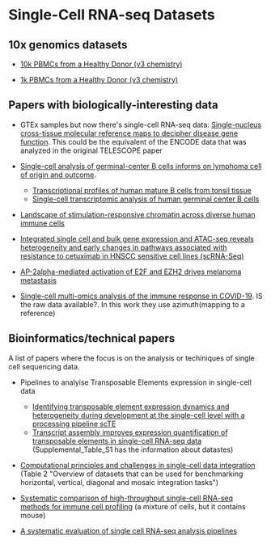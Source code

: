 # Single-Cell RNA-seq Datasets #


## 10x genomics datasets ##

- [10k PBMCs from a Healthy Donor (v3 chemistry)](https://support.10xgenomics.com/single-cell-gene-expression/datasets/3.0.0/pbmc_10k_v3)

- [1k PBMCs from a Healthy Donor (v3 chemistry)](https://support.10xgenomics.com/single-cell-gene-expression/datasets/3.0.0/pbmc_1k_v3)


## Papers with biologically-interesting data ##

- GTEx samples but now there's single-cell RNA-seq data: [Single-nucleus cross-tissue molecular reference maps to decipher disease gene function](https://www.biorxiv.org/content/10.1101/2021.07.19.452954v1.full). This could be the equivalent of the ENCODE data that was analyzed in the original TELESCOPE paper

- [Single-cell analysis of germinal-center B cells informs on lymphoma cell of origin and outcome](https://www.ncbi.nlm.nih.gov/pmc/articles/PMC7537389/). 
  - [Transcriptional profiles of human mature B cells from tonsil tissue](https://www.ncbi.nlm.nih.gov/geo/query/acc.cgi?acc=GSE139833)
  - [Single-cell transcriptomic analysis of human germinal center B cells](https://www.ncbi.nlm.nih.gov/geo/query/acc.cgi?acc=GSE139891)

- [Landscape of stimulation-responsive chromatin across diverse human immune cells](https://www.nature.com/articles/s41588-019-0505-9#data-availability)

- [Integrated single cell and bulk gene expression and ATAC-seq reveals heterogeneity and early changes in pathways associated with resistance to cetuximab in HNSCC sensitive cell lines (scRNA-Seq)](https://www.ncbi.nlm.nih.gov/geo/query/acc.cgi?acc=GSE137524)

- [AP-2alpha-mediated activation of E2F and EZH2 drives melanoma metastasis](https://www.ncbi.nlm.nih.gov/geo/query/acc.cgi?acc=GSE162362)

- [Single-cell multi-omics analysis of the immune response in COVID-19](https://www.nature.com/articles/s41591-021-01329-2#data-availability). IS the raw data available?. In this work they use azimuth(mapping to a reference)

## Bioinformatics/technical papers ##

A list of papers where the focus is on the analysis or techiniques of single cell sequencing data.

- Pipelines to analyise Transposable Elements expression in single-cell data
  - [Identifying transposable element expression dynamics and heterogeneity during development at the single-cell level with a processing pipeline scTE](https://www.nature.com/articles/s41467-021-21808-x#data-availability)
  - [Transcript assembly improves expression quantification of transposable elements in single-cell RNA-seq data](https://genome.cshlp.org/content/31/1/88/suppl/DC1) (Supplemental_Table_S1 has the information about datastes)

- [Computational principles and challenges in single-cell data integration](https://www.nature.com/articles/s41587-021-00895-7/tables/2) (Table 2 "Overview of datasets that can be used for benchmarking horizontal, vertical, diagonal and mosaic integration tasks")
 
- [Systematic comparison of high-throughput single-cell RNA-seq methods for immune cell profiling](https://www.ncbi.nlm.nih.gov/geo/query/acc.cgi?acc=GSE163793) (a mixture of cells, but it contains mouse)

- [A systematic evaluation of single cell RNA-seq analysis pipelines](https://www.nature.com/articles/s41467-019-12266-7#data-availability)


